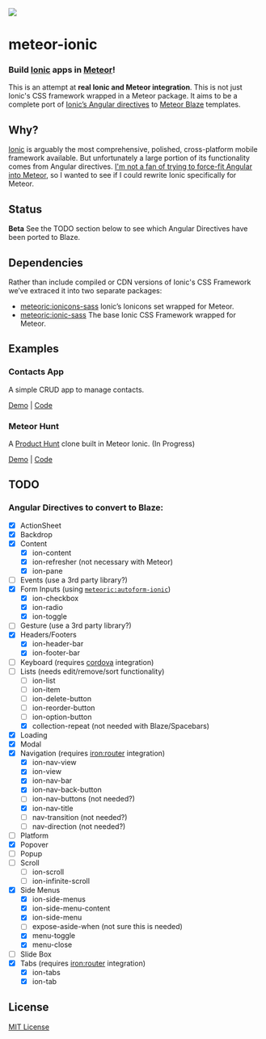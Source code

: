 ![](http://f.cl.ly/items/391y4708420P0H001k1G/meteoric.png)

# meteor-ionic

### Build [Ionic](http://ionicframework.com/) apps in [Meteor](https://www.meteor.com/)!

This is an attempt at **real Ionic and Meteor integration**. This is not just Ionic's CSS framework wrapped in a Meteor package. It aims to be a complete port of [Ionic’s Angular directives](http://ionicframework.com/docs/api/) to [Meteor Blaze](https://www.meteor.com/blaze) templates.

## Why?
[Ionic](http://ionicframework.com/) is arguably the most comprehensive, polished, cross-platform mobile framework available. But unfortunately a large portion of its functionality comes from Angular directives. [I'm not a fan of trying to force-fit Angular into Meteor](https://medium.com/space-camp/your-meteor-app-probably-doesnt-need-angular-13986a0323f6), so I wanted to see if I could rewrite Ionic specifically for Meteor.

## Status

**Beta** See the TODO section below to see which Angular Directives have been ported to Blaze.

## Dependencies
Rather than include compiled or CDN versions of Ionic's CSS Framework we’ve extraced it into two separate packages:

- [meteoric:ionicons-sass](http://github.com/meteoric/ionicons-sass) Ionic’s Ionicons set wrapped for Meteor.
- [meteoric:ionic-sass](http://github.com/meteoric/ionic-sass) The base Ionic CSS Framework wrapped for Meteor.

## Examples

### Contacts App
A simple CRUD app to manage contacts.

[Demo](http://meteoric-contacts.meteor.com) |  [Code](https://github.com/meteoric/contacts)

### Meteor Hunt
A [Product Hunt](http://producthunt.com) clone built in Meteor Ionic. (In Progress)

[Demo](http://meteorhunt.meteor.com/) |  [Code](https://github.com/meteoric/meteorhunt)

## TODO

### Angular Directives to convert to Blaze:
* [x] ActionSheet
* [x] Backdrop
* [x] Content
  * [x] ion-content
  * [x] ion-refresher (not necessary with Meteor)
  * [x] ion-pane
* [ ] Events (use a 3rd party library?)
* [x] Form Inputs (using [`meteoric:autoform-ionic`](https://github.com/meteoric/autoform-ionic))
  * [x] ion-checkbox
  * [x] ion-radio
  * [x] ion-toggle
* [ ] Gesture (use a 3rd party library?)
* [x] Headers/Footers
  * [x] ion-header-bar
  * [x] ion-footer-bar
* [ ] Keyboard (requires [cordova](http://cordova.apache.org/) integration)
* [ ] Lists (needs edit/remove/sort functionality)
  * [ ] ion-list
  * [ ] ion-item
  * [ ] ion-delete-button
  * [ ] ion-reorder-button
  * [ ] ion-option-button
  * [x] collection-repeat (not needed with Blaze/Spacebars)
* [x] Loading
* [x] Modal
* [x] Navigation (requires [iron:router](https://github.com/EventedMind/iron-router) integration)
  * [x] ion-nav-view
  * [x] ion-view
  * [x] ion-nav-bar
  * [x] ion-nav-back-button
  * [ ] ion-nav-buttons (not needed?)
  * [x] ion-nav-title
  * [ ] nav-transition (not needed?)
  * [ ] nav-direction (not needed?)
* [ ] Platform
* [x] Popover
* [ ] Popup
* [ ] Scroll
  * [ ] ion-scroll
  * [ ] ion-infinite-scroll
* [x] Side Menus
  * [x] ion-side-menus
  * [x] ion-side-menu-content
  * [x] ion-side-menu
  * [ ] expose-aside-when (not sure this is needed)
  * [x] menu-toggle
  * [x] menu-close
* [ ] Slide Box
* [x] Tabs (requires [iron:router](https://github.com/EventedMind/iron-router) integration)
  * [x] ion-tabs
  * [x] ion-tab

## License
[MIT License](https://github.com/meteoric/meteor-ionic/blob/master/LICENSE)
